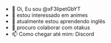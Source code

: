 - 👋 Oi, Eu sou @xF3lipetGbYT
- 👀 estou interessado em animes
- 🌱 atualmente estou aprendendo inglês
- 💞️ procuro colaborar com otakus
- 📫 Como chegar até mim: Discord

<!---
xF3lipetGbYT/xF3lipetGbYT is a ✨ special ✨ repository because its `README.md` (this file) appears on your GitHub profile.
You can click the Preview link to take a look at your changes.
--->

